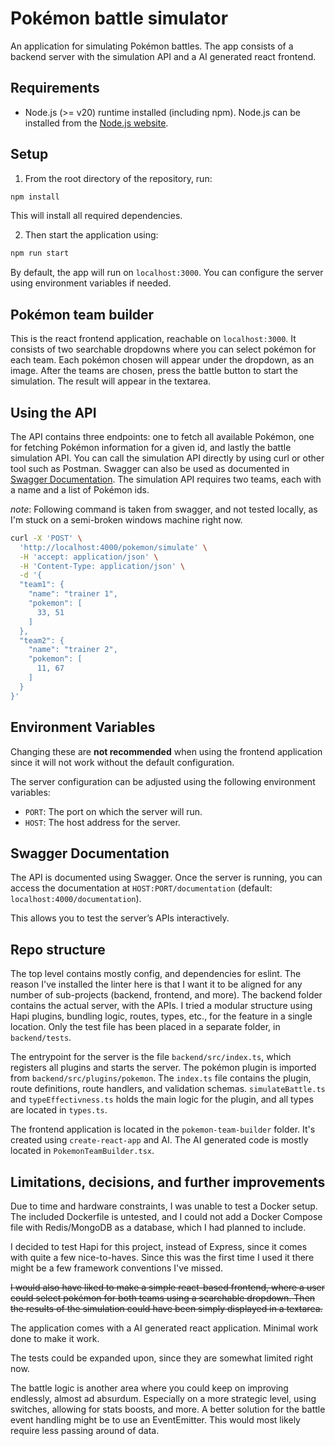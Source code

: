 # Pokémon battle simulator

An application for simulating Pokémon battles. The app consists of a backend server with the simulation API and a AI generated react frontend.

## Requirements

- Node.js (>= v20) runtime installed (including npm). Node.js can be installed from the [Node.js website](https://nodejs.org/en).

## Setup

1. From the root directory of the repository, run:

```sh
npm install
```

This will install all required dependencies.

2. Then start the application using:

```sh
npm run start
```

By default, the app will run on `localhost:3000`. You can configure the server using environment variables if needed.

## Pokémon team builder

This is the react frontend application, reachable on `localhost:3000`. It consists of two searchable dropdowns where you can select pokémon for each team. Each pokémon chosen will appear under the dropdown, as an image. After the teams are chosen, press the battle button to start the simulation. The result will appear in the textarea.

## Using the API

The API contains three endpoints: one to fetch all available Pokémon, one for fetching Pokémon information for a given id, and lastly the battle simulation API. You can call the simulation API directly by using curl or other tool such as Postman. Swagger can also be used as documented in [Swagger Documentation](#swagger-documentation). The simulation API requires two teams, each with a name and a list of Pokémon ids.

_note_: Following command is taken from swagger, and not tested locally, as I'm stuck on a semi-broken windows machine right now.

```sh
curl -X 'POST' \
  'http://localhost:4000/pokemon/simulate' \
  -H 'accept: application/json' \
  -H 'Content-Type: application/json' \
  -d '{
  "team1": {
    "name": "trainer 1",
    "pokemon": [
      33, 51
    ]
  },
  "team2": {
    "name": "trainer 2",
    "pokemon": [
      11, 67
    ]
  }
}'
```

## Environment Variables

Changing these are **not recommended** when using the frontend application since it will not work without the default configuration.

The server configuration can be adjusted using the following environment variables:

- `PORT`: The port on which the server will run.
- `HOST`: The host address for the server.

## Swagger Documentation

The API is documented using Swagger. Once the server is running, you can access the documentation at `HOST:PORT/documentation` (default: `localhost:4000/documentation`).

This allows you to test the server’s APIs interactively.

## Repo structure

The top level contains mostly config, and dependencies for eslint. The reason I've installed the linter here is that I want it to be aligned for any number of sub-projects (backend, frontend, and more).
The backend folder contains the actual server, with the APIs. I tried a modular structure using Hapi plugins, bundling logic, routes, types, etc., for the feature in a single location. Only the test file
has been placed in a separate folder, in `backend/tests`.

The entrypoint for the server is the file `backend/src/index.ts`, which registers all plugins and starts the server. The pokémon plugin is imported from `backend/src/plugins/pokemon`. The `index.ts` file
contains the plugin, route definitions, route handlers, and validation schemas. `simulateBattle.ts` and `typeEffectivness.ts` holds the main logic for the plugin, and all types are located in `types.ts`.

The frontend application is located in the `pokemon-team-builder` folder. It's created using `create-react-app` and AI. The AI generated code is mostly located in `PokemonTeamBuilder.tsx`.

## Limitations, decisions, and further improvements

Due to time and hardware constraints, I was unable to test a Docker setup. The included Dockerfile is untested, and I could not add a Docker Compose file with Redis/MongoDB as a database, which I had planned to include.

I decided to test Hapi for this project, instead of Express, since it comes with quite a few nice-to-haves. Since this was the first time I used it there might be a few framework conventions I've missed.

~~I would also have liked to make a simple react-based frontend, where a user could select pokémon for both teams using a searchable dropdown. Then the results of the simulation could have been simply displayed in a textarea.~~

The application comes with a AI generated react application. Minimal work done to make it work.

The tests could be expanded upon, since they are somewhat limited right now.

The battle logic is another area where you could keep on improving endlessly, almost ad absurdum. Especially on a more strategic level, using switches, allowing for stats boosts, and more. A better solution for
the battle event handling might be to use an EventEmitter. This would most likely require less passing around of data.
